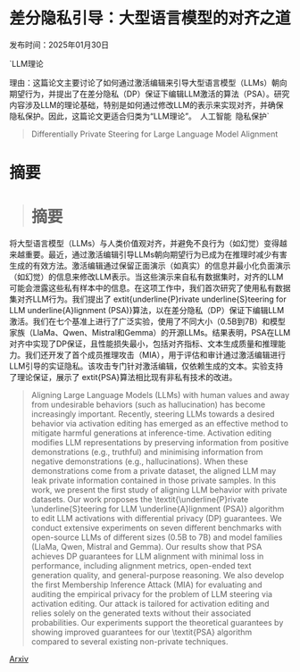 # 差分隐私引导：大型语言模型的对齐之道

发布时间：2025年01月30日

`LLM理论

理由：这篇论文主要讨论了如何通过激活编辑来引导大型语言模型（LLMs）朝向期望行为，并提出了在差分隐私（DP）保证下编辑LLM激活的算法（PSA）。研究内容涉及LLM的理论基础，特别是如何通过修改LLM的表示来实现对齐，并确保隐私保护。因此，这篇论文更适合归类为“LLM理论”。` `人工智能` `隐私保护`

> Differentially Private Steering for Large Language Model Alignment

# 摘要

> # 摘要
将大型语言模型（LLMs）与人类价值观对齐，并避免不良行为（如幻觉）变得越来越重要。最近，通过激活编辑引导LLMs朝向期望行为已成为在推理时减少有害生成的有效方法。激活编辑通过保留正面演示（如真实）的信息并最小化负面演示（如幻觉）的信息来修改LLM表示。当这些演示来自私有数据集时，对齐的LLM可能会泄露这些私有样本中的信息。在这项工作中，我们首次研究了使用私有数据集对齐LLM行为。我们提出了	extit{underline{P}rivate underline{S}teering for LLM underline{A}lignment (PSA)}算法，以在差分隐私（DP）保证下编辑LLM激活。我们在七个基准上进行了广泛实验，使用了不同大小（0.5B到7B）和模型家族（LlaMa、Qwen、Mistral和Gemma）的开源LLMs。结果表明，PSA在LLM对齐中实现了DP保证，且性能损失最小，包括对齐指标、文本生成质量和推理能力。我们还开发了首个成员推理攻击（MIA），用于评估和审计通过激活编辑进行LLM引导的实证隐私。该攻击专门针对激活编辑，仅依赖生成的文本。实验支持了理论保证，展示了	extit{PSA}算法相比现有非私有技术的改进。

> Aligning Large Language Models (LLMs) with human values and away from undesirable behaviors (such as hallucination) has become increasingly important. Recently, steering LLMs towards a desired behavior via activation editing has emerged as an effective method to mitigate harmful generations at inference-time. Activation editing modifies LLM representations by preserving information from positive demonstrations (e.g., truthful) and minimising information from negative demonstrations (e.g., hallucinations). When these demonstrations come from a private dataset, the aligned LLM may leak private information contained in those private samples. In this work, we present the first study of aligning LLM behavior with private datasets. Our work proposes the \textit{\underline{P}rivate \underline{S}teering for LLM \underline{A}lignment (PSA)} algorithm to edit LLM activations with differential privacy (DP) guarantees. We conduct extensive experiments on seven different benchmarks with open-source LLMs of different sizes (0.5B to 7B) and model families (LlaMa, Qwen, Mistral and Gemma). Our results show that PSA achieves DP guarantees for LLM alignment with minimal loss in performance, including alignment metrics, open-ended text generation quality, and general-purpose reasoning. We also develop the first Membership Inference Attack (MIA) for evaluating and auditing the empirical privacy for the problem of LLM steering via activation editing. Our attack is tailored for activation editing and relies solely on the generated texts without their associated probabilities. Our experiments support the theoretical guarantees by showing improved guarantees for our \textit{PSA} algorithm compared to several existing non-private techniques.

[Arxiv](https://arxiv.org/abs/2501.18532)